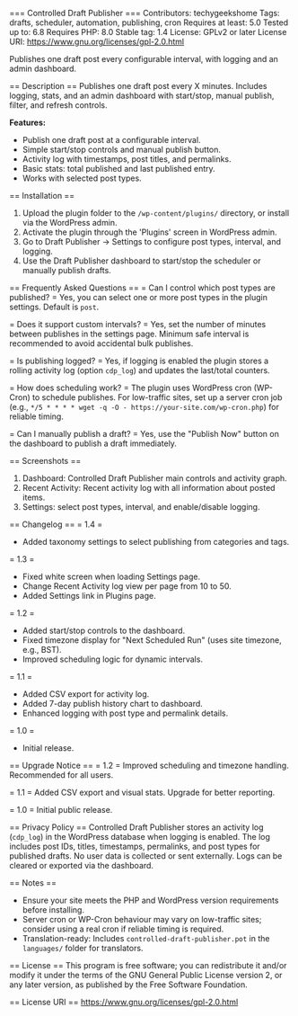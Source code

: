=== Controlled Draft Publisher ===
Contributors: techygeekshome
Tags: drafts, scheduler, automation, publishing, cron
Requires at least: 5.0
Tested up to: 6.8
Requires PHP: 8.0
Stable tag: 1.4
License: GPLv2 or later
License URI: https://www.gnu.org/licenses/gpl-2.0.html

Publishes one draft post every configurable interval, with logging and an admin dashboard.

== Description ==
Publishes one draft post every X minutes. Includes logging, stats, and an admin dashboard with start/stop, manual publish, filter, and refresh controls.

**Features:**
- Publish one draft post at a configurable interval.
- Simple start/stop controls and manual publish button.
- Activity log with timestamps, post titles, and permalinks.
- Basic stats: total published and last published entry.
- Works with selected post types.

== Installation ==
1. Upload the plugin folder to the `/wp-content/plugins/` directory, or install via the WordPress admin.
2. Activate the plugin through the 'Plugins' screen in WordPress admin.
3. Go to Draft Publisher → Settings to configure post types, interval, and logging.
4. Use the Draft Publisher dashboard to start/stop the scheduler or manually publish drafts.

== Frequently Asked Questions ==
= Can I control which post types are published? =
Yes, you can select one or more post types in the plugin settings. Default is `post`.

= Does it support custom intervals? =
Yes, set the number of minutes between publishes in the settings page. Minimum safe interval is recommended to avoid accidental bulk publishes.

= Is publishing logged? =
Yes, if logging is enabled the plugin stores a rolling activity log (option `cdp_log`) and updates the last/total counters.

= How does scheduling work? =
The plugin uses WordPress cron (WP-Cron) to schedule publishes. For low-traffic sites, set up a server cron job (e.g., `*/5 * * * * wget -q -O - https://your-site.com/wp-cron.php`) for reliable timing.

= Can I manually publish a draft? =
Yes, use the "Publish Now" button on the dashboard to publish a draft immediately.

== Screenshots ==
1. Dashboard: Controlled Draft Publisher main controls and activity graph.
2. Recent Activity: Recent activity log with all information about posted items.
3. Settings: select post types, interval, and enable/disable logging.

== Changelog ==
= 1.4 =
* Added taxonomy settings to select publishing from categories and tags.

= 1.3 =
* Fixed white screen when loading Settings page.
* Change Recent Activity log view per page from 10 to 50.
* Added Settings link in Plugins page.

= 1.2 =
* Added start/stop controls to the dashboard.
* Fixed timezone display for "Next Scheduled Run" (uses site timezone, e.g., BST).
* Improved scheduling logic for dynamic intervals.

= 1.1 =
* Added CSV export for activity log.
* Added 7-day publish history chart to dashboard.
* Enhanced logging with post type and permalink details.

= 1.0 =
* Initial release.

== Upgrade Notice ==
= 1.2 =
Improved scheduling and timezone handling. Recommended for all users.

= 1.1 =
Added CSV export and visual stats. Upgrade for better reporting.

= 1.0 =
Initial public release.

== Privacy Policy ==
Controlled Draft Publisher stores an activity log (`cdp_log`) in the WordPress database when logging is enabled. The log includes post IDs, titles, timestamps, permalinks, and post types for published drafts. No user data is collected or sent externally. Logs can be cleared or exported via the dashboard.

== Notes ==
- Ensure your site meets the PHP and WordPress version requirements before installing.
- Server cron or WP-Cron behaviour may vary on low-traffic sites; consider using a real cron if reliable timing is required.
- Translation-ready: Includes `controlled-draft-publisher.pot` in the `languages/` folder for translators.

== License ==
This program is free software; you can redistribute it and/or modify it under the terms of the GNU General Public License version 2, or any later version, as published by the Free Software Foundation.

== License URI ==
https://www.gnu.org/licenses/gpl-2.0.html
